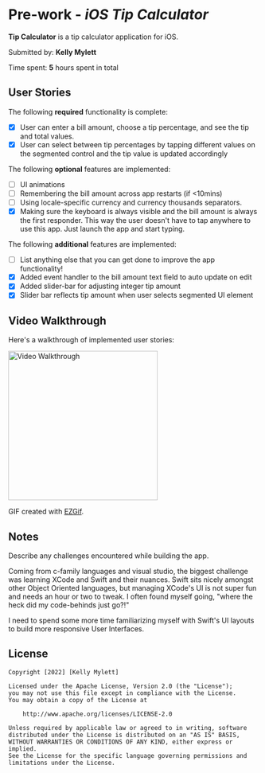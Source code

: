 # Pre-work - *iOS Tip Calculator*

**Tip Calculator** is a tip calculator application for iOS.

Submitted by: **Kelly Mylett**

Time spent: **5** hours spent in total

## User Stories

The following **required** functionality is complete:

* [x] User can enter a bill amount, choose a tip percentage, and see the tip and total values.
* [x] User can select between tip percentages by tapping different values on the segmented control and the tip value is updated accordingly

The following **optional** features are implemented:

* [ ] UI animations
* [ ] Remembering the bill amount across app restarts (if <10mins)
* [ ] Using locale-specific currency and currency thousands separators.
* [x] Making sure the keyboard is always visible and the bill amount is always the first responder. This way the user doesn't have to tap anywhere to use this app. Just launch the app and start typing.

The following **additional** features are implemented:

- [ ] List anything else that you can get done to improve the app functionality!
- [x] Added event handler to the bill amount text field to auto update on edit
- [x] Added slider-bar for adjusting integer tip amount
- [x] Slider bar reflects tip amount when user selects segmented UI element

## Video Walkthrough

Here's a walkthrough of implemented user stories:

<img src='https://i.imgur.com/AlftgOy.gif' title='Video Walkthrough' width=300px height=auto alt='Video Walkthrough' />

GIF created with [EZGif](http://www.ezgif.com).

## Notes

Describe any challenges encountered while building the app.

Coming from c-family languages and visual studio, the biggest challenge was learning XCode and Swift and their nuances. Swift sits nicely amongst other Object Oriented languages, but managing XCode's UI is not super fun and needs an hour or two to tweak. I often found myself going, "where the heck did my code-behinds just go?!"

I need to spend some more time familiarizing myself with Swift's UI layouts to build more responsive User Interfaces.


## License

    Copyright [2022] [Kelly Mylett]

    Licensed under the Apache License, Version 2.0 (the "License");
    you may not use this file except in compliance with the License.
    You may obtain a copy of the License at

        http://www.apache.org/licenses/LICENSE-2.0

    Unless required by applicable law or agreed to in writing, software
    distributed under the License is distributed on an "AS IS" BASIS,
    WITHOUT WARRANTIES OR CONDITIONS OF ANY KIND, either express or implied.
    See the License for the specific language governing permissions and
    limitations under the License.
